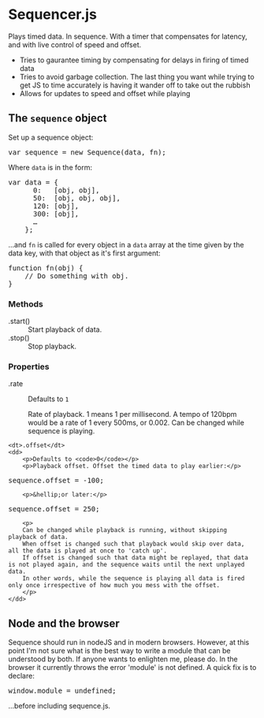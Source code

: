 # Sequencer.js

Plays timed data. In sequence. With a timer that compensates for latency, and with live control of speed and offset.

* Tries to gaurantee timing by compensating for delays in firing of timed data
* Tries to avoid garbage collection. The last thing you want while trying to get JS to time accurately is having it wander off to take out the rubbish
* Allows for updates to speed and offset while playing


## The <code>sequence</code> object

Set up a sequence object:

<pre>
var sequence = new Sequence(data, fn);
</pre>

Where <code>data</code> is in the form:

<pre>
var data = {
      0:   [obj, obj],
      50:  [obj, obj, obj],
      120: [obj],
      300: [obj],
      &hellip;
    };
</pre>

&hellip;and <code>fn</code> is called for every object in a <code>data</code> array at the time given by the data key, with that object as it's first argument:

<pre>
function fn(obj) {
	// Do something with obj.
}
</pre>

### Methods

<dl>
	<dt>.start()</dt>
	<dd>Start playback of data.</dd>
	<dt>.stop()</dt>
	<dd>Stop playback.</dd>
</dl>

### Properties

<dl>
	<dt>.rate</dt>
	<dd>
		<p>Defaults to <code>1</code></p>
		<p>Rate of playback. 1 means 1 per millisecond. A tempo of 120bpm would be a rate of 1 every 500ms, or 0.002. Can be changed while sequence is playing.</p>
	</dd>
	
	<dt>.offset</dt>
	<dd>
		<p>Defaults to <code>0</code></p>
		<p>Playback offset. Offset the timed data to play earlier:</p>
<pre>
sequence.offset = -100;
</pre>
		<p>&hellip;or later:</p>
<pre>
sequence.offset = 250;
</pre>
		<p>
		Can be changed while playback is running, without skipping playback of data.
		When offset is changed such that playback would skip over data, all the data is played at once to 'catch up'.
		If offset is changed such that data might be replayed, that data is not played again, and the sequence waits until the next unplayed data.
		In other words, while the sequence is playing all data is fired only once irrespective of how much you mess with the offset.
		</p>
	</dd>
</dl>

## Node and the browser

Sequence should run in nodeJS and in modern browsers.
However, at this point I'm not sure what is the best way to write a module that can be understood by both.
If anyone wants to enlighten me, please do.
In the browser it currently throws the error 'module' is not defined.
A quick fix is to declare:
<pre>window.module = undefined;</pre>
&hellip;before including sequence.js.